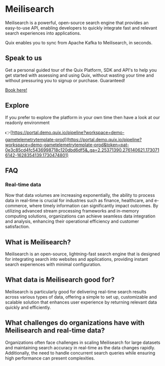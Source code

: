 <!--[tech-name]-->
# Meilisearch

<!--[blurb-about-tech]-->
Meilisearch is a powerful, open-source search engine that provides an easy-to-use API, enabling developers to quickly integrate fast and relevant search experiences into applications.

Quix enables you to sync from Apache Kafka <span id="to_or_from">to</span> <span id="techname">Meilisearch</span>, in seconds.

## Speak to us

Get a personal guided tour of the Quix Platform, SDK and API's to help you get started with assessing and using Quix, without wasting your time and without pressuring you to signup or purchase. Guaranteed!

[Book here!](https://share.hsforms.com/1iW0TmZzKQMChk0lxd_tGiw4yjw2?__hstc=175542013.19c333c2ae8002be5fbc6a17a447e442.1730474801833.1730474801833.1730716142494.2&__hssc=175542013.2.1730716142494&__hsfp=3927774151)

## Explore

If you prefer to explore the platform in your own time then have a look at our readonly environment

👉[https://portal.demo.quix.io/pipeline?workspace=demo-gametelemetrytemplate-prod](https://portal.demo.quix.io/pipeline?workspace=demo-gametelemetrytemplate-prod&token=pat-0e3c85cd4fc5436998718c120dbd6df5&_ga=2.25371390.276140621.1730716142-1628354139.1730474801)

## FAQ

### Real-time data

Now that data volumes are increasing exponentially, the ability to process data in real-time is crucial for industries such as finance, healthcare, and e-commerce, where timely information can significantly impact outcomes. By utilizing advanced stream processing frameworks and in-memory computing solutions, organizations can achieve seamless data integration and analysis, enhancing their operational efficiency and customer satisfaction.

## What is <span id="techname">Meilisearch</span>?

<!--[tech-seo-text]-->
Meilisearch is an open-source, lightning-fast search engine that is designed for integrating search into websites and applications, providing instant search experiences with minimal configuration.

## What data is <span id="techname">Meilisearch</span> good for?

<!--[tech-data-seo-text]-->
Meilisearch is particularly good for delivering real-time search results across various types of data, offering a simple to set up, customizable and scalable solution that enhances user experience by returning relevant data quickly and efficiently.

## What challenges do organizations have with <span id="techname">Meilisearch</span> and real-time data?

<!--[tech-challenges-seo-text]-->
Organizations often face challenges in scaling Meilisearch for large datasets and maintaining search accuracy in real-time as the data changes rapidly. Additionally, the need to handle concurrent search queries while ensuring high performance can present complexities.